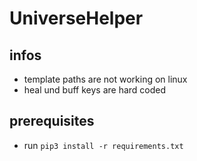 # UniverseHelper

## infos
* template paths are not working on linux
* heal und buff keys are hard coded

## prerequisites

* run `pip3 install -r requirements.txt`
